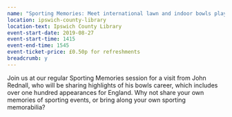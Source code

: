 ```yaml
---
name: "Sporting Memories: Meet international lawn and indoor bowls player John Rednall"
location: ipswich-county-library
location-text: Ipswich County Library
event-start-date: 2019-08-27
event-start-time: 1415
event-end-time: 1545
event-ticket-price: £0.50p for refreshments
breadcrumb: y
---
```


Join us at our regular Sporting Memories session for a visit from John Rednall, who will be sharing highlights of his bowls career, which includes over one hundred appearances for England. Why not share your own memories of sporting events, or bring along your own sporting memorabilia?
